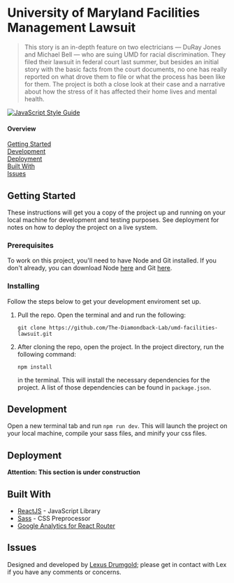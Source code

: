 # University of Maryland Facilities Management Lawsuit

> This story is an in-depth feature on two electricians — DuRay Jones and Michael Bell — who are suing UMD for racial discrimination. They filed their lawsuit in federal court last summer, but besides an initial story with the basic facts from the court documents, no one has really reported on what drove them to file or what the process has been like for them. The project is both a close look at their case and a narrative about how the stress of it has affected their home lives and mental health. 


[![JavaScript Style Guide](https://img.shields.io/badge/code_style-standard-brightgreen.svg)](https://standardjs.com)

#### Overview
[Getting Started](#getting-started)  
[Development](#development)  
[Deployment](#deployment)  
[Built With](#built-with)  
[Issues](#issues) 


## Getting Started

These instructions will get you a copy of the project up and running on your local machine for development and testing purposes. See deployment for notes on how to deploy the project on a live system.

### Prerequisites

To work on this project, you'll need to have Node and Git installed. If you don't already, you can download Node [here](https://nodejs.org/en/download/) and Git [here](https://git-scm.com/downloads).

### Installing

Follow the steps below to get your development enviroment set up.

1.  Pull the repo. Open the terminal and and run the following:

    ```
    git clone https://github.com/The-Diamondback-Lab/umd-facilities-lawsuit.git
    ```

2.  After cloning the repo, open the project. In the project directory, run the following command:

    ```
    npm install
    ```

    in the terminal. This will install the necessary dependencies for the project. A list of those dependencies can be found in `package.json`.


## Development
Open a new terminal tab and run `npm run dev`. This will launch the project on
your local machine, compile your sass files, and minify your css files.

## Deployment

**Attention: This section is under construction**

## Built With
- [ReactJS](https://reactjs.org/) - JavaScript Library
- [Sass](https://rometools.github.io/rome/) - CSS Preprocessor
- [Google Analytics for React Router](https://github.com/fknussel/react-router-ga)

## Issues
Designed and developed by [Lexus Drumgold](https://flexdevelopment.llc); please get in contact with Lex if you have any comments or concerns.

